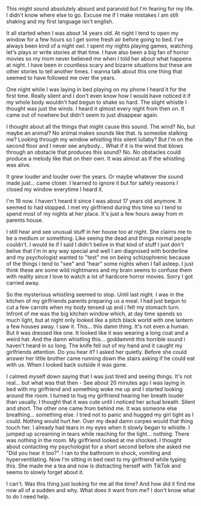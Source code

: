 This might sound absolutely absurd and paranoid but I'm fearing for my life. I didn't know where else to go. Excuse me if I make mistakes I am still shaking and my first language isn't english.

It all started when I was about 14 years old. At night I tend to open my window for a few hours so I get some fresh air before going to bed. I've always been kind of a night owl. I spent my nights playing games, watching let's plays or write stories at that time. I have also been a big fan of horror movies so my mom never believed me when I told her about what happens at night. I have been in countless scary and bizarre situations but these are other stories to tell another times. I wanna talk about this one thing that seemed to have followed me over the years.

One night while I was laying in bed playing on my phone I heard it for the first time. Really silent and I don't even know how I would have noticed it if my whole body wouldn't had begun to shake so hard. The slight whistle I thought was just the winds. I heard it qlmost every night from then on. It came out of nowhere but didn't seem to just disappear again.

I thought about all the things that might cause this sound. The wind? No, but maybe an animal? No animal makes sounds like that. Is someobe stalking me? Looking through my window whistling this silent lullaby? But I'm on the second floor and I never see anybody... What if it is the wind that blows through an obstacle that produces this sound? No. No obstacles could produce a melody like that on their own. It was almost as If the whistling was alive.

It grew louder and louder over the years. Or maybe whatever the sound made just... came closer. I learned to ignore it but for safety reasons I closed my window everytime I heard it.

I'm 19 now. I haven't heard it since I was about 17 years old anymore. It seemed to had stopped. I met my girlfriend during this time so I tend to spend most of my nights at her place. It's just a few hours away from m parents house.

I still hear and see unusual stuff in her house too at night. She claims me to be a medium or something. Like seeing the dead and things normal people couldn't. I would lie if I said I didn't belive in that kind of stuff I just don't belive that I'm in any way special and well I am diagnosed with borderline and my psychologist wanted to "test" me on being schizophrenic because of the things i tend to "see" and "hear" some nights when I fall asleep. I just think these are some wild nightmares and my brain seems to confuse them with reality since I love to watch a lot of hardcore horror movies. Sorry I got carried away.

So the mysterious whistling seemed to stop. Until last night. I was in the kitchen of my girlfriends parents preparing us a meal. I had just begun to cut a few carrots when my body tensed up and i felt my stomach turn. Infront of me was the big kitchen window which, at day time spends so much light, but at night only looked like a pitch black world with one lantern a few houses away. I saw it. This... this damn thing. It's not even a human. But it was dressed like one. It looked like it was wearing a long coat and a weird hat. And the damn whistling this... goddammit this horrible sound i haven't heard in so long. The knife fell out of my hand and it caught my girlfriends attention. Do you hear it? I asked her quietly. Before she could answer her little brother came running down the stairs asking if he could eat with us. When I looked back outside it was gone.

I calmed myself down saying that I was just tired and seeing things. It's not real... but what was that then - See about 20 minutes ago I was laying in bed with my girlfriend and something woke me up and I started looking around the room. I turned to hug my girlfriend hearing her breath louder than usually. I thought that it was cute until i noticed her actual breath. Silent and short. The other one came from behind me. It was someone else breathing... something else. I tried not to panic and hugged my girl tight as I could. Nothing would hurt her. Over my dead damn corpes would that thing touch her. I already had tears in my eyes when it slowly began to whistle. I jumped up screaming in tears while reaching for the light... nothing. There was nothing in the room. My girlfriend looked at me shocked. I thought about contacting my psychologist for a short second before she asked me "Did you hear it too?". I ran to the bathroom in shock, vomiting and hyperventilating. Now I'm sitting in bed next to my girlfriend while typing this. She made me a tea and now  is distracting herself with TikTok and seems to slowly forget about it.

I can't. Was this thing just looking for me all the time? And how did it find me now all of a sudden and why. What does it want from me?
I don't know what to do I need help.
